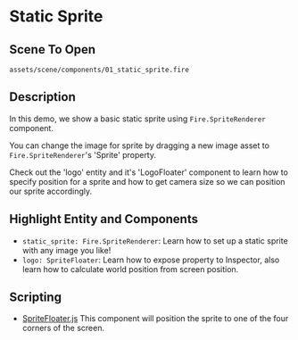 # Static Sprite

## Scene To Open

`assets/scene/components/01_static_sprite.fire`

## Description

In this demo, we show a basic static sprite using `Fire.SpriteRenderer` component.

You can change the image for sprite by dragging a new image asset to `Fire.SpriteRenderer`'s 'Sprite' property.

Check out the 'logo' entity and it's 'LogoFloater' component to learn how to specify position for a sprite and how to get camera size so we can position our sprite accordingly.

## Highlight Entity and Components

- `static_sprite: Fire.SpriteRenderer`: Learn how to set up a static sprite with any image you like!
- `logo: SpriteFloater`: Learn how to expose property to Inspector, also learn how to calculate world position from screen position.

## Scripting

- [SpriteFloater.js](/assets/script/SpriteFloater.js) This component will position the sprite to one of the four corners of the screen.
